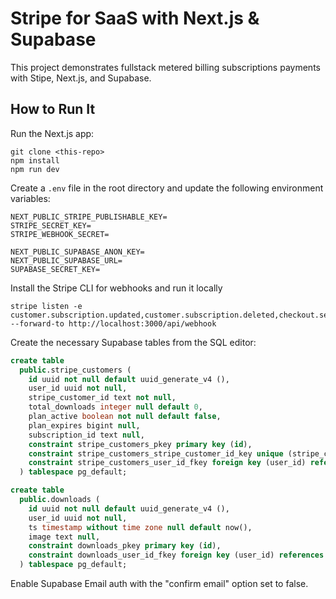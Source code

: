 # Stripe for SaaS with Next.js & Supabase

This project demonstrates fullstack metered billing subscriptions payments with Stipe, Next.js, and Supabase. 


## How to Run It

Run the Next.js app:

```
git clone <this-repo>
npm install
npm run dev
```

Create a `.env` file in the root directory and update the following environment variables:

```
NEXT_PUBLIC_STRIPE_PUBLISHABLE_KEY=
STRIPE_SECRET_KEY=
STRIPE_WEBHOOK_SECRET=

NEXT_PUBLIC_SUPABASE_ANON_KEY=
NEXT_PUBLIC_SUPABASE_URL=
SUPABASE_SECRET_KEY=
```

Install the Stripe CLI for webhooks and run it locally

```
stripe listen -e customer.subscription.updated,customer.subscription.deleted,checkout.session.completed --forward-to http://localhost:3000/api/webhook 
```

Create the necessary Supabase tables from the SQL editor:

```sql
create table
  public.stripe_customers (
    id uuid not null default uuid_generate_v4 (),
    user_id uuid not null,
    stripe_customer_id text not null,
    total_downloads integer null default 0,
    plan_active boolean not null default false,
    plan_expires bigint null,
    subscription_id text null,
    constraint stripe_customers_pkey primary key (id),
    constraint stripe_customers_stripe_customer_id_key unique (stripe_customer_id),
    constraint stripe_customers_user_id_fkey foreign key (user_id) references auth.users (id)
  ) tablespace pg_default;

create table
  public.downloads (
    id uuid not null default uuid_generate_v4 (),
    user_id uuid not null,
    ts timestamp without time zone null default now(),
    image text null,
    constraint downloads_pkey primary key (id),
    constraint downloads_user_id_fkey foreign key (user_id) references auth.users (id)
  ) tablespace pg_default;
```


Enable Supabase Email auth with the "confirm email" option set to false.